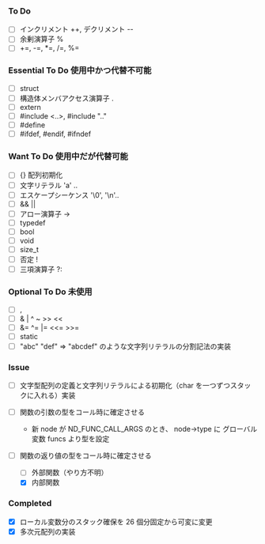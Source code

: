 ### To Do

- [ ] インクリメント ++, デクリメント --
- [ ] 余剰演算子 %
- [ ] +=, -=, \*=, /=, %=

### Essential To Do 使用中かつ代替不可能

- [ ] struct
- [ ] 構造体メンバアクセス演算子 .
- [ ] extern
- [ ] #include <..>, #include ".."
- [ ] #define
- [ ] #ifdef, #endif, #ifndef

### Want To Do 使用中だが代替可能

- [ ] {} 配列初期化
- [ ] 文字リテラル 'a' ..
- [ ] エスケープシーケンス '\0', '\n'..
- [ ] && ||
- [ ] アロー演算子 ->
- [ ] typedef
- [ ] bool
- [ ] void
- [ ] size_t
- [ ] 否定 !
- [ ] 三項演算子 ?:

### Optional To Do 未使用

- [ ] ,
- [ ] & | ^ ~ >> <<
- [ ] &= ^= |= <<= >>=
- [ ] static
- [ ] "abc" "def" => "abcdef" のような文字列リテラルの分割記法の実装

### Issue

- [ ] 文字型配列の定義と文字列リテラルによる初期化（char を一つずつスタックに入れる）実装
- [ ] 関数の引数の型をコール時に確定させる

  - 新 node が ND_FUNC_CALL_ARGS のとき、
    node->type に グローバル変数 funcs より型を設定

- [ ] 関数の返り値の型をコール時に確定させる
  - [ ] 外部関数（やり方不明）
  - [x] 内部関数

### Completed

- [x] ローカル変数分のスタック確保を 26 個分固定から可変に変更
- [x] 多次元配列の実装
